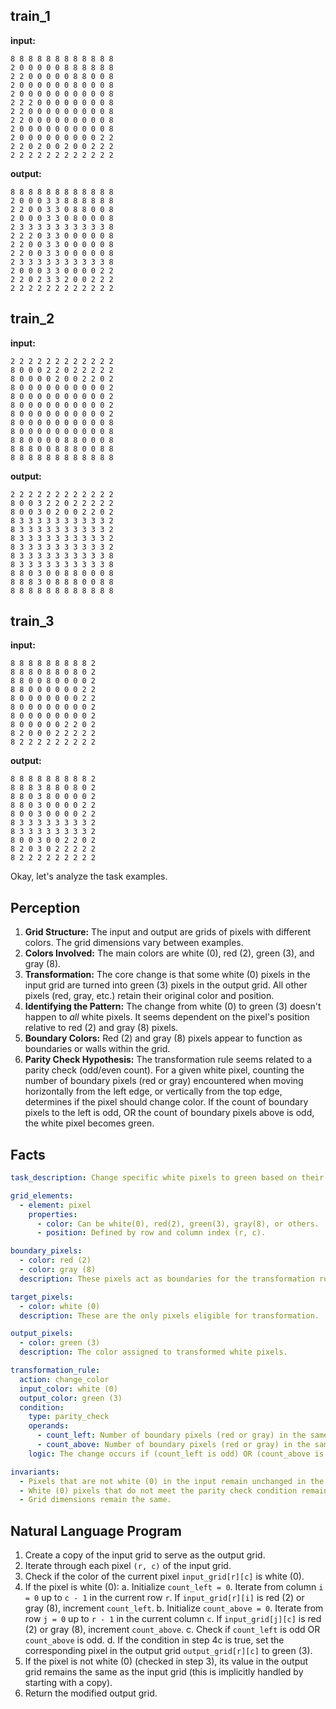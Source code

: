 
## train_1

**input:**
```
8 8 8 8 8 8 8 8 8 8 8 8
2 0 0 0 0 0 8 8 8 8 8 8
2 2 0 0 0 0 0 8 8 0 0 8
2 0 0 0 0 0 0 8 0 0 0 8
2 0 0 0 0 0 0 0 0 0 0 8
2 2 2 0 0 0 0 0 0 0 0 8
2 2 0 0 0 0 0 0 0 0 0 8
2 2 0 0 0 0 0 0 0 0 0 8
2 0 0 0 0 0 0 0 0 0 0 8
2 0 0 0 0 0 0 0 0 0 2 2
2 2 0 2 0 0 2 0 0 2 2 2
2 2 2 2 2 2 2 2 2 2 2 2
```


**output:**
```
8 8 8 8 8 8 8 8 8 8 8 8
2 0 0 0 3 3 8 8 8 8 8 8
2 2 0 0 3 3 0 8 8 0 0 8
2 0 0 0 3 3 0 8 0 0 0 8
2 3 3 3 3 3 3 3 3 3 3 8
2 2 2 0 3 3 0 0 0 0 0 8
2 2 0 0 3 3 0 0 0 0 0 8
2 2 0 0 3 3 0 0 0 0 0 8
2 3 3 3 3 3 3 3 3 3 3 8
2 0 0 0 3 3 0 0 0 0 2 2
2 2 0 2 3 3 2 0 0 2 2 2
2 2 2 2 2 2 2 2 2 2 2 2
```


## train_2

**input:**
```
2 2 2 2 2 2 2 2 2 2 2 2
8 0 0 0 2 2 0 2 2 2 2 2
8 0 0 0 0 2 0 0 2 2 0 2
8 0 0 0 0 0 0 0 0 0 0 2
8 0 0 0 0 0 0 0 0 0 0 2
8 0 0 0 0 0 0 0 0 0 0 2
8 0 0 0 0 0 0 0 0 0 0 2
8 0 0 0 0 0 0 0 0 0 0 8
8 0 0 0 0 0 0 0 0 0 0 8
8 8 0 0 0 0 8 8 0 0 0 8
8 8 8 0 0 8 8 8 0 0 8 8
8 8 8 8 8 8 8 8 8 8 8 8
```


**output:**
```
2 2 2 2 2 2 2 2 2 2 2 2
8 0 0 3 2 2 0 2 2 2 2 2
8 0 0 3 0 2 0 0 2 2 0 2
8 3 3 3 3 3 3 3 3 3 3 2
8 3 3 3 3 3 3 3 3 3 3 2
8 3 3 3 3 3 3 3 3 3 3 2
8 3 3 3 3 3 3 3 3 3 3 2
8 3 3 3 3 3 3 3 3 3 3 8
8 3 3 3 3 3 3 3 3 3 3 8
8 8 0 3 0 0 8 8 0 0 0 8
8 8 8 3 0 8 8 8 0 0 8 8
8 8 8 8 8 8 8 8 8 8 8 8
```


## train_3

**input:**
```
8 8 8 8 8 8 8 8 8 2
8 8 8 0 8 8 0 8 0 2
8 8 0 0 8 0 0 0 0 2
8 8 0 0 0 0 0 0 2 2
8 0 0 0 0 0 0 0 2 2
8 0 0 0 0 0 0 0 0 2
8 0 0 0 0 0 0 0 0 2
8 0 0 0 0 0 2 2 0 2
8 2 0 0 0 2 2 2 2 2
8 2 2 2 2 2 2 2 2 2
```


**output:**
```
8 8 8 8 8 8 8 8 8 2
8 8 8 3 8 8 0 8 0 2
8 8 0 3 8 0 0 0 0 2
8 8 0 3 0 0 0 0 2 2
8 0 0 3 0 0 0 0 2 2
8 3 3 3 3 3 3 3 3 2
8 3 3 3 3 3 3 3 3 2
8 0 0 3 0 0 2 2 0 2
8 2 0 3 0 2 2 2 2 2
8 2 2 2 2 2 2 2 2 2
```

Okay, let's analyze the task examples.

## Perception

1.  **Grid Structure:** The input and output are grids of pixels with different colors. The grid dimensions vary between examples.
2.  **Colors Involved:** The main colors are white (0), red (2), green (3), and gray (8).
3.  **Transformation:** The core change is that some white (0) pixels in the input grid are turned into green (3) pixels in the output grid. All other pixels (red, gray, etc.) retain their original color and position.
4.  **Identifying the Pattern:** The change from white (0) to green (3) doesn't happen to *all* white pixels. It seems dependent on the pixel's position relative to red (2) and gray (8) pixels.
5.  **Boundary Colors:** Red (2) and gray (8) pixels appear to function as boundaries or walls within the grid.
6.  **Parity Check Hypothesis:** The transformation rule seems related to a parity check (odd/even count). For a given white pixel, counting the number of boundary pixels (red or gray) encountered when moving horizontally from the left edge, or vertically from the top edge, determines if the pixel should change color. If the count of boundary pixels to the left is odd, OR the count of boundary pixels above is odd, the white pixel becomes green.

## Facts


```yaml
task_description: Change specific white pixels to green based on their position relative to boundary pixels (red or gray).

grid_elements:
  - element: pixel
    properties:
      - color: Can be white(0), red(2), green(3), gray(8), or others.
      - position: Defined by row and column index (r, c).

boundary_pixels:
  - color: red (2)
  - color: gray (8)
  description: These pixels act as boundaries for the transformation rule.

target_pixels:
  - color: white (0)
  description: These are the only pixels eligible for transformation.

output_pixels:
  - color: green (3)
  description: The color assigned to transformed white pixels.

transformation_rule:
  action: change_color
  input_color: white (0)
  output_color: green (3)
  condition:
    type: parity_check
    operands:
      - count_left: Number of boundary pixels (red or gray) in the same row, strictly to the left of the target pixel.
      - count_above: Number of boundary pixels (red or gray) in the same column, strictly above the target pixel.
    logic: The change occurs if (count_left is odd) OR (count_above is odd).

invariants:
  - Pixels that are not white (0) in the input remain unchanged in the output.
  - White (0) pixels that do not meet the parity check condition remain white (0) in the output.
  - Grid dimensions remain the same.
```


## Natural Language Program

1.  Create a copy of the input grid to serve as the output grid.
2.  Iterate through each pixel `(r, c)` of the input grid.
3.  Check if the color of the current pixel `input_grid[r][c]` is white (0).
4.  If the pixel is white (0):
    a.  Initialize `count_left = 0`. Iterate from column `i = 0` up to `c - 1` in the current row `r`. If `input_grid[r][i]` is red (2) or gray (8), increment `count_left`.
    b.  Initialize `count_above = 0`. Iterate from row `j = 0` up to `r - 1` in the current column `c`. If `input_grid[j][c]` is red (2) or gray (8), increment `count_above`.
    c.  Check if `count_left` is odd OR `count_above` is odd.
    d.  If the condition in step 4c is true, set the corresponding pixel in the output grid `output_grid[r][c]` to green (3).
5.  If the pixel is not white (0) (checked in step 3), its value in the output grid remains the same as the input grid (this is implicitly handled by starting with a copy).
6.  Return the modified output grid.
